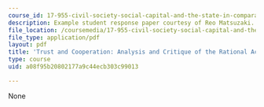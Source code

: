 ```yaml
---
course_id: 17-955-civil-society-social-capital-and-the-state-in-comparative-perspective-fall-2004
description: Example student response paper courtesy of Reo Matsuzaki.
file_location: /coursemedia/17-955-civil-society-social-capital-and-the-state-in-comparative-perspective-fall-2004/a08f95b20802177a9c44ecb303c99013_matsuzaki_res_4.pdf
file_type: application/pdf
layout: pdf
title: 'Trust and Cooperation: Analysis and Critique of the Rational Actor Model'
type: course
uid: a08f95b20802177a9c44ecb303c99013

---
```

None